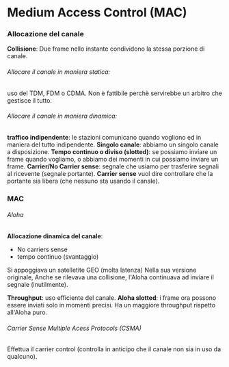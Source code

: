 # Medium Access Control (MAC)

### Allocazione del canale
**Collisione**:
Due frame nello instante condividono la stessa porzione di canale.

###### Allocare il canale in maniera statica: 
uso del TDM, FDM o CDMA.
Non è fattibile perchè servirebbe un arbitro che gestisce il tutto.

###### Allocare il canale in maniera dinamica: 
**traffico indipendente**: le stazioni comunicano quando vogliono ed in maniera del tutto indipendente.
**Singolo canale**: abbiamo un singolo canale a disposizione.
**Tempo continuo o diviso (slotted)**: se possiamo inviare un frame quando vogliamo, o abbiamo dei momenti in cui possiamo inviare un frame.
**Carrier/No Carrier sense**: segnale che usiamo per trasferire segnali al ricevente (segnale portante).  **Carrier sense** vuol dire controllare che la portante sia libera (che nessuno sta usando il canale).


### MAC

###### Aloha

**Allocazione dinamica del canale**:
- No carriers sense
- tempo continuo (svantaggio)

Si appoggiava un satelletite GEO (molta latenza)
Nella sua versione originale, Anche se rilevava una collisione, l'Aloha continuava ad inviare il segnale (inutilmente).

**Throughput**:  uso efficiente del canale.
**Aloha slotted**: i frame ora possono essere inviati solo in momenti precisi. Ha un maggiore throughput rispetto all'Aloha puro.


###### Carrier Sense Multiple Acess Protocols (CSMA)
Effettua il carrier control (controlla in anticipo che il canale non sia in uso da qualcuno).










 
